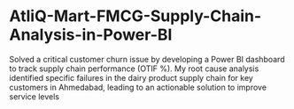 # AtliQ-Mart-FMCG-Supply-Chain-Analysis-in-Power-BI
Solved a critical customer churn issue by developing a Power BI dashboard to track supply chain performance (OTIF %). My root cause analysis identified specific failures in the dairy product supply chain for key customers in Ahmedabad, leading to an actionable solution to improve service levels

